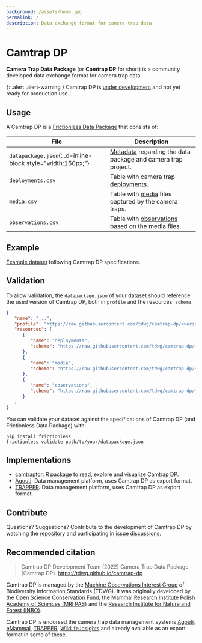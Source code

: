 ```yaml
---
background: /assets/home.jpg
permalink: /
description: Data exchange format for camera trap data
---
```


# Camtrap DP

**Camera Trap Data Package** (or **Camtrap DP** for short) is a community developed data exchange format for camera trap data.

{: .alert .alert-warning }
Camtrap DP is [under development](https://github.com/tdwg/camtrap-dp/milestone/1) and not yet ready for production use.

## Usage

A Camtrap DP is a [Frictionless Data Package](https://specs.frictionlessdata.io/data-package/) that consists of:

File | Description
--- | ---
`datapackage.json`{: .d-inline-block style="width:150px;"} | [Metadata](https://tdwg.github.io/camtrap-dp/metadata/) regarding the data package and camera trap project.
`deployments.csv` | Table with camera trap [deployments](https://tdwg.github.io/camtrap-dp/data/#deployments).
`media.csv` | Table with [media](https://tdwg.github.io/camtrap-dp/data/#media) files captured by the camera traps.
`observations.csv` | Table with [observations](https://tdwg.github.io/camtrap-dp/data/#observations) based on the media files.

## Example

[Example dataset](https://github.com/tdwg/camtrap-dp/tree/main/example) following Camtrap DP specifications.

## Validation

To allow validation, the `datapackage.json` of your dataset should reference the used version of Camtrap DP, both in `profile` and the resources' `schema`:

```json
{
   "name": "...",
   "profile": "https://raw.githubusercontent.com/tdwg/camtrap-dp/<version>/camtrap-dp-profile.json",
   "resources": [
      {
         "name": "deployments",
         "schema": "https://raw.githubusercontent.com/tdwg/camtrap-dp/<version>/deployments-table-schema.json"
      },
      {
         "name": "media",
         "schema": "https://raw.githubusercontent.com/tdwg/camtrap-dp/<version>/media-table-schema.json"
      },
      {
         "name": "observations",
         "schema": "https://raw.githubusercontent.com/tdwg/camtrap-dp/<version>/observations-table-schema.json"
      }
   ]
}
```

You can validate your dataset against the specifications of Camtrap DP (and Frictionless Data Package) with:

```shell
pip install frictionless
frictionless validate path/to/your/datapackage.json
```

## Implementations

- [camtraptor](https://inbo.github.io/camtraptor): R package to read, explore and visualize Camtrap DP.
- [Agouti](https://agouti.eu): Data management platform, uses Camtrap DP as export format.
- [TRAPPER](https://os-conservation.org/projects/trapper): Data management platform, uses Camtrap DP as export format.

## Contribute

Questions? Suggestions? Contribute to the development of Camtrap DP by watching the [repository](https://github.com/tdwg/camtrap-dp) and participating in [issue discussions](https://github.com/tdwg/camtrap-dp/issues).

## Recommended citation

> Camtrap DP Development Team (2022) Camera Trap Data Package (Camtrap DP). <https://tdwg.github.io/camtrap-dp>

Camtrap DP is managed by the [Machine Observations Interest Group](https://www.tdwg.org/community/mobs/) of Biodiversity Information Standards (TDWG). It was originally developed by the [Open Science Conservation Fund](https://os-conservation.org/), the [Mammal Research Institute Polish Academy of Sciences (MRI PAS)](https://ibs.bialowieza.pl/en/) and the [Research Institute for Nature and Forest (INBO)](https://inbo.be/en).

Camtrap DP is endorsed the camera trap data management systems [Agouti](https://www.agouti.eu/), [eMammal](https://emammal.si.edu/), [TRAPPER](https://doi.org/10.1111/2041-210X.12571), [Wildlife Insights](https://www.wildlifeinsights.org/) and already available as an export format in some of these.
